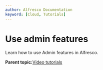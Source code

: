 ```yaml
---
author: Alfresco Documentation
keyword: [Cloud, Tutorials]
---
```


# Use admin features

Learn how to use Admin features in Alfresco.

  

**Parent topic:**[Video tutorials](../topics/alfresco-video-tutorials.md)

